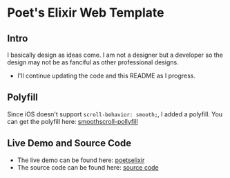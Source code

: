 # Poet's Elixir Web Template

## Intro

I basically design as ideas come. I am not a designer but a developer so the design may not be as fanciful as other professional designs.

- I'll continue updating the code and this README as I progress.

## Polyfill

Since iOS doesn't support ```scroll-behavior: smooth;```, I added a polyfill. You can get the polyfill here: [smoothscroll-pollyfill](https://unpkg.com/smoothscroll-polyfill@0.4.4/dist/smoothscroll.min.js)

## Live Demo and Source Code

- The live demo can be found here: [poetselixir](https://detachedsoul.github.io/poetselixir)
- The source code can be found here: [source code](https://github.com/detachedsoul/poetselixir)
